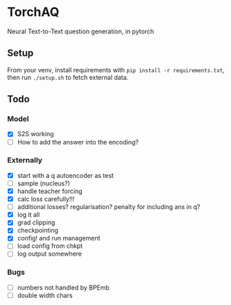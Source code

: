 # TorchAQ

Neural Text-to-Text question generation, in pytorch


## Setup

From your venv, install requirements with `pip install -r requirements.txt`, then run `./setup.sh` to fetch external data.

## Todo


### Model

  - [x] S2S working
  - [ ] How to add the answer into the encoding?

### Externally
  
  - [x]  start with a q autoencoder as test
  - [ ]  sample (nucleus?)
  - [x]  handle teacher forcing
  - [x]  calc loss carefully!!!
  - [ ]  additional losses? regularisation? penalty for including ans in q?
  - [x]  log it all
  - [x]  grad clipping
  - [x]  checkpointing
  - [x]  config! and run management
  - [ ] load config from chkpt
  - [ ] log output somewhere

### Bugs

  - [ ] numbers not handled by BPEmb
  - [ ] double width chars
